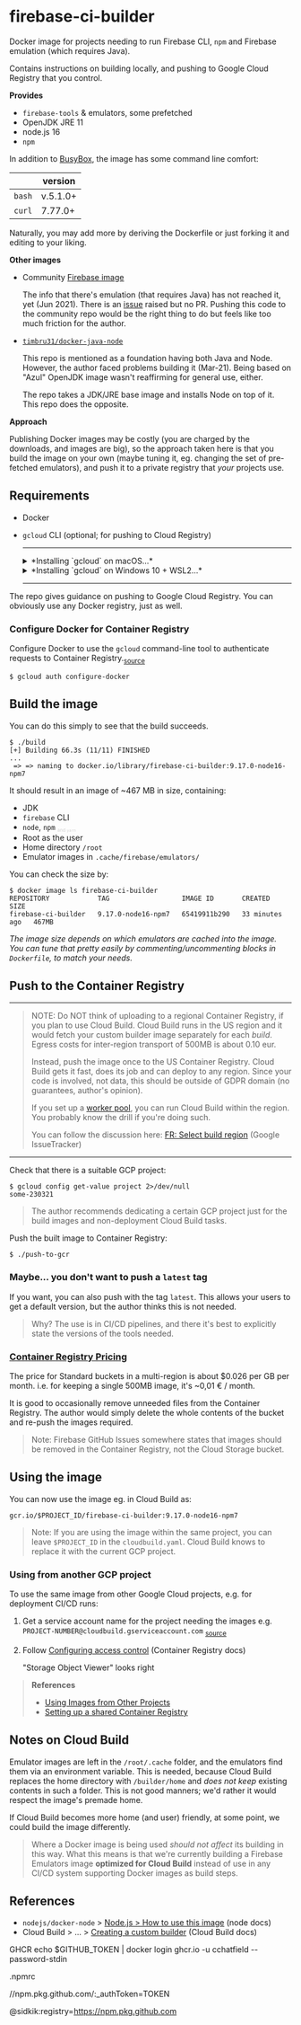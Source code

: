 # firebase-ci-builder

Docker image for projects needing to run Firebase CLI, `npm` and Firebase emulation (which requires Java).

Contains instructions on building locally, and pushing to Google Cloud Registry that you control.

**Provides**

- `firebase-tools` & emulators, some prefetched
- OpenJDK JRE 11
- node.js 16
- `npm`

In addition to [BusyBox](https://en.wikipedia.org/wiki/BusyBox), the image has some command line comfort:

|        | version  |
| ------ | -------- |
| `bash` | v.5.1.0+ |
| `curl` | 7.77.0+  |

Naturally, you may add more by deriving the Dockerfile or just forking it and editing to your liking.

**Other images**

- Community [Firebase image](https://github.com/GoogleCloudPlatform/cloud-builders-community/tree/master/firebase)

  The info that there's emulation (that requires Java) has not reached it, yet (Jun 2021). There is an [issue](https://github.com/GoogleCloudPlatform/cloud-builders-community/issues/441) raised but no PR. Pushing this code to the community repo would be the right thing to do but feels like too much friction for the author.

- [`timbru31/docker-java-node`](https://github.com/timbru31/docker-java-node)

  This repo is mentioned as a foundation having both Java and Node. However, the author faced problems building it (Mar-21). Being based on "Azul" OpenJDK image wasn't reaffirming for general use, either.

  The repo takes a JDK/JRE base image and installs Node on top of it. This repo does the opposite.

**Approach**

Publishing Docker images may be costly (you are charged by the downloads, and images are big), so the approach taken here is that you build the image on your own (maybe tuning it, eg. changing the set of pre-fetched emulators), and push it to a private registry that _your_ projects use.

## Requirements

- Docker
- `gcloud` CLI (optional; for pushing to Cloud Registry)

  ***

   <details><summary>*Installing `gcloud` on macOS...*</summary>
      
   1. Download the package from [official installation page](https://cloud.google.com/sdk/docs/install)
   2. Extract in the downloads folder, but then..
   3. Move `google-cloud-sdk` to a location where you'd like it to remain (e.g. `~/bin`).
   
      When you run the install script, the software is installed *in place*. You cannot move it around any more.
      
   4. From here, you can follow the official instructions:
   
      `./google-cloud-sdk/install.sh`
   
      `./google-cloud-sdk/bin/gcloud init`
   
   To update: `gcloud components update`
   </details>

   <details><summary>*Installing `gcloud` on Windows 10 + WSL2...*</summary>

  ```
  $ apt-get install google-cloud-sdk
  ```

  > Note: This version may lack a bit behind, and doesn't have support for `gcloud components`, but should be enough.

  To update: `sudo apt-get upgrade google-cloud-sdk`
  </details>

  ***

The repo gives guidance on pushing to Google Cloud Registry. You can obviously use any Docker registry, just as well.

### Configure Docker for Container Registry

Configure Docker to use the `gcloud` command-line tool to authenticate requests to Container Registry.<sub>[source](https://cloud.google.com/container-registry/docs/quickstart)</sub>

```
$ gcloud auth configure-docker
```

## Build the image

You can do this simply to see that the build succeeds.

```
$ ./build
[+] Building 66.3s (11/11) FINISHED
...
 => => naming to docker.io/library/firebase-ci-builder:9.17.0-node16-npm7
```

It should result in an image of ~467 <!-- was: ~461, ~473, ~482, ~496, ~533, ~557, ~706, ~679--> MB in size, containing:

- JDK
- `firebase` CLI
- `node`, `npm` <font color=lightgray><sub><sub><sup>and `yarn`</sup></sub></sub></font>
- Root as the user
- Home directory `/root`
- Emulator images in `.cache/firebase/emulators/`

You can check the size by:

```
$ docker image ls firebase-ci-builder
REPOSITORY            TAG                  IMAGE ID       CREATED          SIZE
firebase-ci-builder   9.17.0-node16-npm7   65419911b290   33 minutes ago   467MB
```

_The image size depends on which emulators are cached into the image. You can tune that pretty easily by commenting/uncommenting blocks in `Dockerfile`, to match your needs._

## Push to the Container Registry

---

> NOTE: Do NOT think of uploading to a regional Container Registry, if you plan to use Cloud Build. Cloud Build runs in the US region and it would fetch your custom builder image separately for each _build_. Egress costs for inter-region transport of 500MB is about 0.10 eur.
>
> Instead, push the image once to the US Container Registry. Cloud Build gets it fast, does its job and can deploy to any region. Since your code is involved, not data, this should be outside of GDPR domain (no guarantees, author's opinion).
>
> If you set up a [worker pool](https://cloud.google.com/sdk/gcloud/reference/alpha/builds/worker-pools/create), you can run Cloud Build within the region. You probably know the drill if you're doing such.
>
> You can follow the discussion here: [FR: Select build region](https://issuetracker.google.com/issues/63480105) (Google IssueTracker)

---

Check that there is a suitable GCP project:

```
$ gcloud config get-value project 2>/dev/null
some-230321
```

> The author recommends dedicating a certain GCP project just for the build images and non-deployment Cloud Build tasks.

Push the built image to Container Registry:

```
$ ./push-to-gcr
```

### Maybe... you don't want to push a `latest` tag

If you want, you can also push with the tag `latest`. This allows your users to get a default version, but the author thinks this is not needed.

> Why? The use is in CI/CD pipelines, and there it's best to explicitly state the versions of the tools needed.

### [Container Registry Pricing](https://cloud.google.com/container-registry/pricing)

The price for Standard buckets in a multi-region is about \$0.026 per GB per month.
i.e. for keeping a single 500MB image, it's ~0,01 € / month.

It is good to occasionally remove unneeded files from the Container Registry. The author would simply delete the whole contents of the bucket and re-push the images required.

> Note: Firebase GitHub Issues somewhere states that images should be removed in the Container Registry, not the Cloud Storage bucket.

## Using the image

You can now use the image eg. in Cloud Build as:

```
gcr.io/$PROJECT_ID/firebase-ci-builder:9.17.0-node16-npm7
```

> Note: If you are using the image within the same project, you can leave `$PROJECT_ID` in the `cloudbuild.yaml`. Cloud Build knows to replace it with the current GCP project.

### Using from another GCP project

To use the same image from other Google Cloud projects, e.g. for deployment CI/CD runs:

1. Get a service account name for the project needing the images
   e.g. `PROJECT-NUMBER@cloudbuild.gserviceaccount.com`
   <sub>[source](https://cloud.google.com/container-registry/docs/access-control#gcp-permissions)</sub>
2. Follow [Configuring access control](https://cloud.google.com/container-registry/docs/access-control#granting_users_and_other_projects_access_to_a_registry) (Container Registry docs)

   "Storage Object Viewer" looks right

> **References**
>
> - [Using Images from Other Projects](https://cloud.google.com/deployment-manager/docs/configuration/using-images-from-other-projects-for-vm-instances)
> - [Setting up a shared Container Registry](https://cloud.google.com/ai-hub/docs/registry-setup)

<!-- tbd. If the instructions themselves are enough, disable the 'references'
-->

## Notes on Cloud Build

Emulator images are left in the `/root/.cache` folder, and the emulators find them via an environment variable. This is needed, because Cloud Build replaces the home directory with `/builder/home` and _does not keep_ existing contents in such a folder. This is not good manners; we'd rather it would respect the image's premade home.

If Cloud Build becomes more home (and user) friendly, at some point, we could build the image differently.

> Where a Docker image is being used _should not affect_ its building in this way. What this means is that we're currently building a Firebase Emulators image **optimized for Cloud Build** instead of use in any CI/CD system supporting Docker images as build steps.

## References

- `nodejs/docker-node` > [Node.js > How to use this image](https://github.com/nodejs/docker-node/blob/master/README.md#how-to-use-this-image) (node docs)
- Cloud Build > ... > [Creating a custom builder](https://cloud.google.com/build/docs/configuring-builds/use-community-and-custom-builders#creating_a_custom_builder) (Cloud Build docs)

GHCR
echo $GITHUB_TOKEN | docker login ghcr.io -u cchatfield --password-stdin

.npmrc

//npm.pkg.github.com/:\_authToken=TOKEN

@sidkik:registry=https://npm.pkg.github.com
